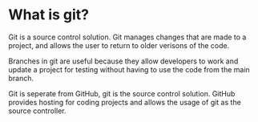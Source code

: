 # What is git?

 Git is a source control solution. Git manages changes that are made to a project, and allows the user to return to older verisons of the code.

 Branches in git are useful because they allow developers to work and update a project for testing without having to use the code from the main branch.

 Git is seperate from GitHub, git is the source control solution. GitHub provides hosting for coding projects and allows the usage of git as the source controller. 